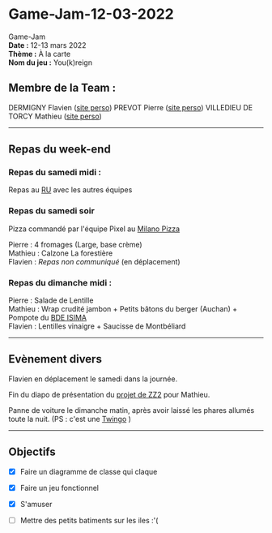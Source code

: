 # Game-Jam-12-03-2022

Game-Jam    
**Date :** 12-13 mars 2022   
**Thème :** À la carte   
**Nom du jeu :** You(k)reign

## Membre de la Team :
DERMIGNY Flavien ([site perso](https://perso.isima.fr/~fldermigny/))
PREVOT Pierre  ([site perso](https://perso.isima.fr/~piprevot/))
VILLEDIEU DE TORCY Mathieu ([site perso](https://perso.isima.fr/~mavilledie4/))

---  

## Repas du week-end
### Repas du samedi midi :
Repas au [RU](https://usine.crous-clermont..fr/restaurant/resto-u-restocezo/) avec les autres équipes

### Repas du samedi soir
Pizza commandé par l'équipe Pixel au [Milano Pizza](https://milano-pizza-63-71.webself.net/)
  
Pierre  : 4 fromages (Large, base crème)  
Mathieu : Calzone La forestière   
Flavien : *Repas non communiqué* (en déplacement)


### Repas du dimanche midi : 
 
Pierre  : Salade de Lentille  
Mathieu : Wrap crudité jambon + Petits bâtons du berger (Auchan) + Pompote du [BDE ISIMA](https://bde.isima.fr/)  
Flavien : Lentilles vinaigre + Saucisse de Montbéliard


---
## Evènement divers

Flavien en déplacement le samedi dans la journée.

Fin du diapo de présentation du [projet de ZZ2](https://gitlab.isima.fr/fldumas5/genealogie) pour Mathieu.

Panne de voiture le dimanche matin, après avoir laissé les phares allumés toute la nuit. (PS : c'est une [Twingo](https://www.renault.fr/vehicules-particuliers/twingo.html) )

---
## Objectifs

- [x] Faire un diagramme de classe qui claque 
- [x] Faire un jeu fonctionnel 
- [x] S'amuser 
- [ ] Mettre des petits batiments sur les iles :'( 


